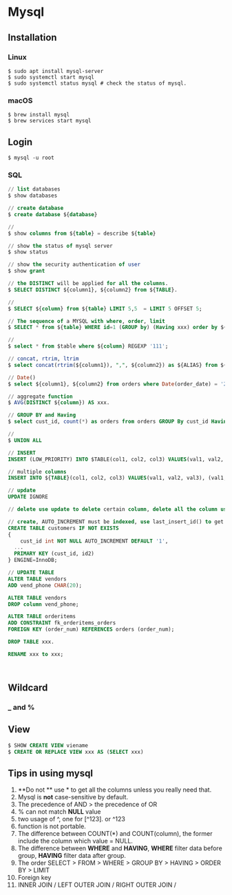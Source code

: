 # Mysql

## Installation

### Linux

```shell
$ sudo apt install mysql-server
$ sudo systemctl start mysql
$ sudo systemctl status mysql # check the status of mysql.
```

### macOS

```shell
$ brew install mysql
$ brew services start mysql
```

## Login

```shell
$ mysql -u root
```

### SQL

```sql
// list databases
$ show databases

// create database
$ create database ${database}

// 
$ show columns from ${table} = describe ${table}

// show the status of mysql server
$ show status 

// show the security authentication of user
$ show grant

// the DISTINCT will be applied for all the columns.
$ SELECT DISTINCT ${column1}, ${column2} from ${TABLE}.   

// 
$ SELECT ${column} from ${table} LIMIT 5,5  = LIMIT 5 OFFSET 5;

// The sequence of a MYSQL with where, order, limit
$ SELECT * from ${table} WHERE id=1 (GROUP by) (Having xxx) order by ${column} limit 1;

// 
$ select * from $table where ${column} REGEXP '111';

// concat, rtrim, ltrim
$ select concat(rtrim(${column1}), ",", ${column2}) as ${ALIAS} from ${TABLE}

// Date()
$ select ${column1}, ${column2} from orders where Date(order_date) = '2005-09-01'

// aggregate function
$ AVG(DISTINCT ${column}) AS xxx. 

// GROUP BY and Having
$ select cust_id, count(*) as orders from orders GROUP By cust_id Having count(*) >= 2;

// 
$ UNION ALL

// INSERT 
INSERT (LOW_PRIORITY) INTO $TABLE(col1, col2, col3) VALUES(val1, val2, val3);

// multiple columns
INSERT INTO ${TABLE}(col1, col2, col3) VALUES(val1, val2, val3), (val1, val2, val3);

// update
UPDATE IGNORE 

// delete use update to delete certain column, delete all the column use TRUNCATE TABLE

// create, AUTO_INCREMENT must be indexed, use last_insert_id() to get the id generated by AUTO_INCREMENT
CREATE TABLE customers IF NOT EXISTS
{
	cust_id int NOT NULL AUTO_INCREMENT DEFAULT '1',
  ...
  PRIMARY KEY (cust_id, id2)
} ENGINE=InnoDB;

// UPDATE TABLE
ALTER TABLE vendors 
ADD vend_phone CHAR(20);

ALTER TABLE vendors
DROP column vend_phone;

ALTER TABLE orderitems
ADD CONSTRAINT fk_orderitems_orders
FOREIGN KEY (order_num) REFERENCES orders (order_num);

DROP TABLE xxx.

RENAME xxx to xxx;




```

## Wildcard

### _ and %



## View

```sql
$ SHOW CREATE VIEW viename 
$ CREATE OR REPLACE VIEW xxx AS (SELECT xxx)
```







## Tips in using mysql

1. **Do not ** use * to get all the columns unless you really need that.
2. Mysql is **not** case-sensitive by default.
3. The precedence of AND > the precedence of OR
4. % can not match **NULL** value
5. two usage of ^, one for [\^123]. or ^123 
6. function is not portable.
7. The difference between COUNT(*) and COUNT(column), the former include the column which value = NULL.
8. The difference between **WHERE** and **HAVING**, **WHERE** filter data before group, **HAVING** filter data after group.
9. The order SELECT > FROM > WHERE > GROUP BY > HAVING > ORDER BY > LIMIT
10. Foreign key
11. INNER JOIN / LEFT OUTER JOIN / RIGHT OUTER JOIN /
